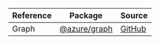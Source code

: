 | Reference | Package | Source |
|---|---|---|
|Graph|[@azure/graph](https://www.npmjs.com/package/@azure/graph)|[GitHub](https://github.com/Azure/azure-sdk-for-js/blob/main/)|
